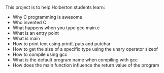 This project is to help Holberton students learn:
- Why C programming is awesome
- Who invented C
- What happens when you type gcc main.c
- What is an entry point
- What is main
- How to print text using printf, puts and putchar
- How to get the size of a specific type using the unary operator sizeof
- How to compile using gcc
- What is the default program name when compiling with gcc
- How does the main function influence the return value of the program